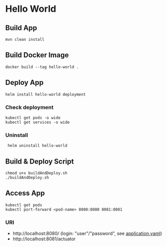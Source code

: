 # Hello World

## Build App

    mvn clean install

## Build Docker Image

    docker build --tag hello-world .

## Deploy App

    helm install hello-world deployment

### Check deployment

    kubectl get pods -o wide
    kubectl get services -o wide

### Uninstall

     helm uninstall hello-world

## Build & Deploy Script

    chmod u+x buildAndDeploy.sh
    ./buildAndDeploy.sh

## Access App

    kubectl get pods
    kubectl port-forward <pod-name> 8080:8080 8081:8081

### URI

- http://localhost:8080/ (login: "user"/"password", see [application.yaml](./src/main/resources/application.yml))
- http://localhost:8081/actuator
